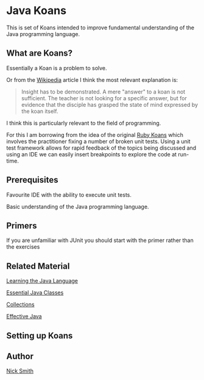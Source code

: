 # Java Koans
This is set of Koans intended to improve fundamental understanding of the Java programming language.


What are Koans?
---------------

Essentially a Koan is a problem to solve.

Or from the [Wikipedia](http://en.wikipedia.org/wiki/K%C5%8Dan) article I think the most relevant explanation is:

> Insight has to be demonstrated. A mere "answer" to a koan is not sufficient. The teacher is not looking for a specific answer, but for evidence that the disciple has grasped the state of mind expressed by the koan itself.

I think this is particularly relevant to the field of programming.

For this I am borrowing from the idea of the original [Ruby Koans](http://rubykoans.com/) which involves the practitioner fixing a number of broken unit tests. Using a unit test framework allows for rapid feedback of the topics being discussed and using an IDE we can easily insert breakpoints to explore the code at run-time.

Prerequisites
-------------

Favourite IDE with the ability to execute unit tests.

Basic understanding of the Java programming language.

Primers
-------

If you are unfamiliar with JUnit you should start with the primer rather than the exercises

Related Material
----------------

[Learning the Java Language](http://docs.oracle.com/javase/tutorial/java/index.html)

[Essential Java Classes](http://docs.oracle.com/javase/tutorial/essential/index.html)

[Collections](http://docs.oracle.com/javase/tutorial/collections/index.html)

[Effective Java](http://books.google.co.uk/books?isbn=0132778041)

Setting up Koans
----------------

Author
-------
[Nick Smith](http://nicholaspaulsmith.com)
